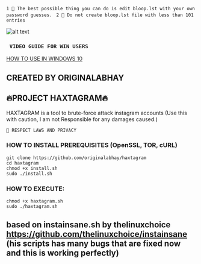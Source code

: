 ``1 🛑 The best possible thing you can do is edit bloop.lst with your own password guesses. `` 
``2 🛑 Do not create bloop.lst file with less than 101 entries``  

![alt text](https://github.com/originalabhay/haxtagram/blob/master/images/working.png)

### ``` VIDEO GUIDE FOR WIN USERS```
[HOW TO USE IN WINDOWS 10](https://www.youtube.com/watch?v=yi7CHg6gDtk)

## CREATED BY ORIGINALABHAY
## 🔥PR0JECT HAXTAGRAM🔥
HAXTAGRAM is a tool to brute-force attack instagram accounts (Use this with caution, I am not Responsible for any damages caused.)

``
🛑 RESPECT LAWS AND PRIVACY
``

### HOW TO INSTALL PREREQUISITES (OpenSSL, TOR, cURL)
```
git clone https://github.com/originalabhay/haxtagram
cd haxtagram
chmod +x install.sh
sudo ./install.sh
```
### HOW TO EXECUTE:
```
chmod +x haxtagram.sh
sudo ./haxtagram.sh
```

## based on instainsane.sh by thelinuxchoice https://github.com/thelinuxchoice/instainsane (his scripts has many bugs that are fixed now and this is working perfectly)
